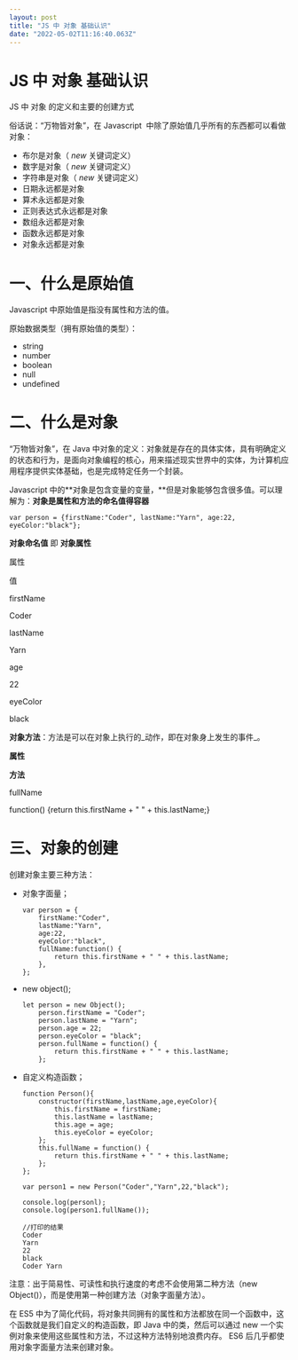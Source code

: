 ```yaml
---
layout: post
title: "JS 中 对象 基础认识"
date: "2022-05-02T11:16:40.063Z"
---
```

JS 中 对象 基础认识
============

JS 中 对象 的定义和主要的创建方式

俗话说：“万物皆对象”，在 Javascript  中除了原始值几乎所有的东西都可以看做对象：

*   布尔是对象（ _new_ 关键词定义）
*   数字是对象（ _new_ 关键词定义）
*   字符串是对象（ _new_ 关键词定义）
*   日期永远都是对象
*   算术永远都是对象
*   正则表达式永远都是对象
*   数组永远都是对象
*   函数永远都是对象
*   对象永远都是对象

一、什么是原始值
========

Javascript 中原始值是指没有属性和方法的值。

原始数据类型（拥有原始值的类型）：

*   string
*   number
*   boolean
*   null
*   undefined

二、什么是对象
=======

“万物皆对象”，在 Java 中对象的定义：对象就是存在的具体实体，具有明确定义的状态和行为，是面向对象编程的核心，用来描述现实世界中的实体，为计算机应用程序提供实体基础，也是完成特定任务一个封装。

Javascript 中的**对象是包含变量的变量，**但是对象能够包含很多值。可以理解为：**对象是属性和方法的命名值得容器** 

    var person = {firstName:"Coder", lastName:"Yarn", age:22, eyeColor:"black"};

**对象命名值** 即 **对象属性**

属性

值

firstName

Coder

lastName

Yarn

age

22

eyeColor

black

**对象方法**：方法是可以在对象上执行的_动作，即在对象身上发生的事件_。

**属性**

**方法**

fullName

function() {return this.firstName + " " + this.lastName;}

三、对象的创建
=======

创建对象主要三种方法：

*   对象字面量；
    
        var person = {
            firstName:"Coder", 
            lastName:"Yarn", 
            age:22, 
            eyeColor:"black",
            fullName:function() {
                return this.firstName + " " + this.lastName;
            },
        };
    
*   new object();
    
        let person = new Object();
            person.firstName = "Coder"; 
            person.lastName = "Yarn";
            person.age = 22; 
            person.eyeColor = "black";
            person.fullName = function() {
                return this.firstName + " " + this.lastName;
            };
    
*   自定义构造函数；
    
        function Person(){
            constructor(firstName,lastName,age,eyeColor){
                this.firstName = firstName;
                this.lastName = lastName;
                this.age = age;
                this.eyeColor = eyeColor;
            };
            this.fullName = function() {
                return this.firstName + " " + this.lastName;
            };
        };
        
        var person1 = new Person("Coder","Yarn",22,"black");
        
        console.log(personl);
        console.log(person1.fullName());
        
        //打印的结果
        Coder
        Yarn
        22
        black
        Coder Yarn
    

注意：出于简易性、可读性和执行速度的考虑不会使用第二种方法（new Object()），而是使用第一种创建方法（对象字面量方法）。

在 ES5 中为了简化代码，将对象共同拥有的属性和方法都放在同一个函数中，这个函数就是我们自定义的构造函数，即 Java 中的类，然后可以通过 new 一个实例对象来使用这些属性和方法，不过这种方法特别地浪费内存。 ES6 后几乎都使用对象字面量方法来创建对象。